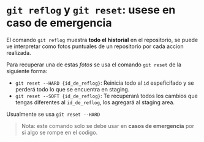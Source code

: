 # `git reflog` y `git reset`: usese en caso de emergencia

El comando `git reflog` muestra __todo el historial__ en el repositorio, se puede ve interpretar como fotos puntuales de un repositorio por cada accion realizada.

Para recuperar una de estas _fotos_ se usa el comando `git reset` de la siguiente forma:

* `git reset --HARD {id_de_reflog}`: Reinicia todo al `id` espeficifado y se perderá todo lo que se encuentra en staging.
* `git reset --SOFT {id_de_reflog}`: Te recuperará todos los cambios que tengas diferentes al `id_de_reflog`, los agregará al staging area.

Usualmente se usa `git reset --HARD`

> Nota: este comando solo se debe usar en __casos de emergencia__ por si algo se rompe en el codigo.